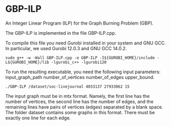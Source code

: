 # GBP-ILP
An Integer Linear Program (ILP) for the Graph Burning Problem (GBP).

The GBP-ILP is implemented in the file GBP-ILP.cpp.

To compile this file you need Gurobi installed in your system and GNU GCC. In particular, we used Gurobi 12.0.3 and GNU GCC 14.0.2.

```
sudo g++ -w -Wall GBP-ILP.cpp -o GBP-ILP -I${GUROBI_HOME}/include -L${GUROBI_HOME}/lib -lgurobi_c++ -lgurobi120
```

To run the resulting executable, you need the following input parameters: input_graph_path number_of_vertices number_of_edges upper_bound.

```
./GBP-ILP /dataset/soc-livejournal 4033137 27933062 15
```
The input graph must be in mtx format. Namely, the first line has the number of vertices, the second line has the number of edges, and the remaining lines have pairs of vertices (edges) separated by a blank space. The folder dataset contains some graphs in this format. There must be exactly one line for each edge.

